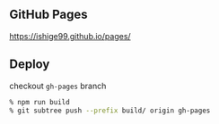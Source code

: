 ## GitHub Pages

https://ishige99.github.io/pages/

## Deploy

checkout `gh-pages` branch

```bash
% npm run build
% git subtree push --prefix build/ origin gh-pages
```
